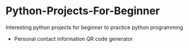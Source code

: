 # Python-Projects-For-Beginner
Interesting python projects for beginner to practice python programming

- Personal contact information QR code generator
